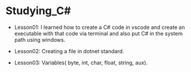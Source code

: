 


# Studying_C#
- Lesson01: I learned how to create a C# code in vscode and create an executable with that code via terminal and also put C# in the system path using windows.

- Lesson02: Creating a file in dotnet standard.

- Lesson03: Variables( byte, int, char, float, string, aux).
